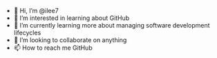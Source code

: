 - 👋 Hi, I’m @ilee7
- 👀 I’m interested in learning about GitHub
- 🌱 I’m currently learning more about managing software development lifecycles
- 💞️ I’m looking to collaborate on anything
- 📫 How to reach me GitHub

<!---
ilee7/ilee7 is a ✨ special ✨ repository because its `README.md` (this file) appears on your GitHub profile.
You can click the Preview link to take a look at your changes.
--->
